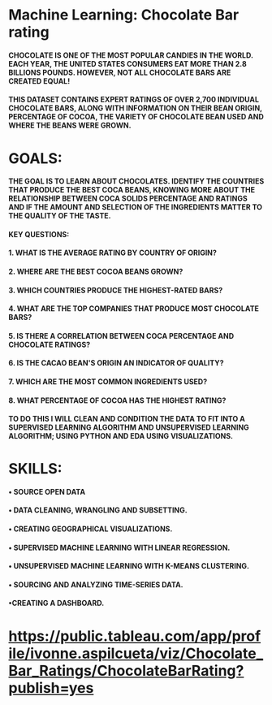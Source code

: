 # Machine Learning: Chocolate Bar rating

#### CHOCOLATE IS ONE OF THE MOST POPULAR CANDIES IN THE WORLD. EACH YEAR, THE UNITED STATES CONSUMERS EAT MORE THAN 2.8 BILLIONS POUNDS. HOWEVER, NOT ALL CHOCOLATE BARS ARE CREATED EQUAL!

#### THIS DATASET CONTAINS EXPERT RATINGS OF OVER 2,700 INDIVIDUAL CHOCOLATE BARS, ALONG WITH INFORMATION ON THEIR BEAN ORIGIN, PERCENTAGE OF COCOA, THE VARIETY OF CHOCOLATE BEAN USED AND WHERE THE BEANS WERE GROWN.

# GOALS:

#### THE GOAL IS TO LEARN ABOUT CHOCOLATES. IDENTIFY THE COUNTRIES THAT PRODUCE THE BEST COCA BEANS, KNOWING MORE ABOUT THE RELATIONSHIP BETWEEN COCA SOLIDS PERCENTAGE AND RATINGS AND IF THE AMOUNT AND SELECTION OF THE INGREDIENTS MATTER TO THE QUALITY OF THE TASTE.
#### KEY QUESTIONS:
#### 1. WHAT IS THE AVERAGE RATING BY COUNTRY OF ORIGIN?
#### 2. WHERE ARE THE BEST COCOA BEANS GROWN?
#### 3. WHICH COUNTRIES PRODUCE THE HIGHEST-RATED BARS?
#### 4. WHAT ARE THE TOP COMPANIES THAT PRODUCE MOST CHOCOLATE BARS?
#### 5. IS THERE A CORRELATION BETWEEN COCA PERCENTAGE AND CHOCOLATE RATINGS?
#### 6. IS THE CACAO BEAN'S ORIGIN AN INDICATOR OF QUALITY?
#### 7. WHICH ARE THE MOST COMMON INGREDIENTS USED?
#### 8. WHAT PERCENTAGE OF COCOA HAS THE HIGHEST RATING?

#### TO DO THIS I WILL CLEAN AND CONDITION THE DATA TO FIT INTO A SUPERVISED LEARNING ALGORITHM AND UNSUPERVISED LEARNING ALGORITHM; USING PYTHON AND EDA USING VISUALIZATIONS.

# SKILLS:
#### • SOURCE OPEN DATA
#### • DATA CLEANING, WRANGLING AND SUBSETTING.
#### • CREATING GEOGRAPHICAL VISUALIZATIONS.
#### • SUPERVISED MACHINE LEARNING WITH LINEAR REGRESSION.
#### • UNSUPERVISED MACHINE LEARNING WITH K-MEANS CLUSTERING.
#### • SOURCING AND ANALYZING TIME-SERIES DATA.
#### •CREATING A DASHBOARD.

# https://public.tableau.com/app/profile/ivonne.aspilcueta/viz/Chocolate_Bar_Ratings/ChocolateBarRating?publish=yes
